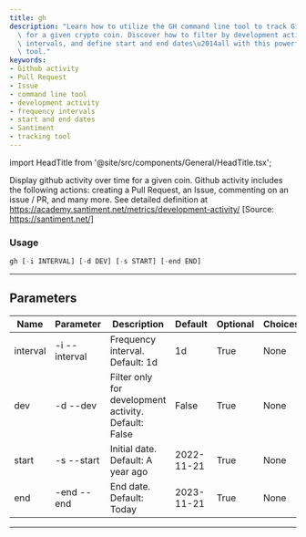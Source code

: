 ```yaml
---
title: gh
description: "Learn how to utilize the GH command line tool to track GitHub activity\
  \ for a given crypto coin. Discover how to filter by development activity, set frequency\
  \ intervals, and define start and end dates\u2014all with this powerful Python-based\
  \ tool."
keywords:
- Github activity
- Pull Request
- Issue
- command line tool
- development activity
- frequency intervals
- start and end dates
- Santiment
- tracking tool
---
```


import HeadTitle from '@site/src/components/General/HeadTitle.tsx';

<HeadTitle title="crypto /dd/gh - Reference | OpenBB Terminal Docs" />

Display github activity over time for a given coin. Github activity includes the following actions: creating a Pull Request, an Issue, commenting on an issue / PR, and many more. See detailed definition at https://academy.santiment.net/metrics/development-activity/ [Source: https://santiment.net/]

### Usage

```python wordwrap
gh [-i INTERVAL] [-d DEV] [-s START] [-end END]
```

---

## Parameters

| Name | Parameter | Description | Default | Optional | Choices |
| ---- | --------- | ----------- | ------- | -------- | ------- |
| interval | -i  --interval | Frequency interval. Default: 1d | 1d | True | None |
| dev | -d  --dev | Filter only for development activity. Default: False | False | True | None |
| start | -s  --start | Initial date. Default: A year ago | 2022-11-21 | True | None |
| end | -end  --end | End date. Default: Today | 2023-11-21 | True | None |

---
